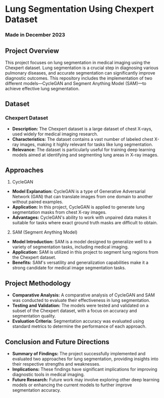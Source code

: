 # Lung Segmentation Using Chexpert Dataset
### Made in December 2023

## Project Overview
This project focuses on lung segmentation in medical imaging using the Chexpert dataset. Lung segmentation is a crucial step in diagnosing various pulmonary diseases, and accurate segmentation can significantly improve diagnostic outcomes. This repository includes the implementation of two different models—CycleGAN and Segment Anything Model (SAM)—to achieve effective lung segmentation.

## Dataset
### Chexpert Dataset
- **Description:** The Chexpert dataset is a large dataset of chest X-rays, used widely for medical imaging research.
- **Characteristics:** The dataset contains a vast number of labeled chest X-ray images, making it highly relevant for tasks like lung segmentation.
- **Relevance:** The dataset is particularly useful for training deep learning models aimed at identifying and segmenting lung areas in X-ray images.
## Approaches
1. CycleGAN
- **Model Explanation:** CycleGAN is a type of Generative Adversarial Network (GAN) that can translate images from one domain to another without paired examples.
- **Application:** In this project, CycleGAN is applied to generate lung segmentation masks from chest X-ray images.
- **Advantages:** CycleGAN's ability to work with unpaired data makes it suitable for tasks where exact ground truth masks are difficult to obtain.
2. SAM (Segment Anything Model)
- **Model Introduction:** SAM is a model designed to generalize well to a variety of segmentation tasks, including medical imaging.
- **Application:** SAM is utilized in this project to segment lung regions from the Chexpert dataset.
- **Benefits:** SAM's versatility and generalization capabilities make it a strong candidate for medical image segmentation tasks.
## Project Methodology
- **Comparative Analysis:** A comparative analysis of CycleGAN and SAM was conducted to evaluate their effectiveness in lung segmentation.
- **Testing and Validation:** The models were tested and validated on a subset of the Chexpert dataset, with a focus on accuracy and segmentation quality.
- **Evaluation Criteria:** Segmentation accuracy was evaluated using standard metrics to determine the performance of each approach.
## Conclusion and Future Directions
- **Summary of Findings:** The project successfully implemented and evaluated two approaches for lung segmentation, providing insights into their respective strengths and weaknesses.
- **Implications:** These findings have significant implications for improving diagnostic tools in medical imaging.
- **Future Research:** Future work may involve exploring other deep learning models or enhancing the current models to further improve segmentation accuracy.
